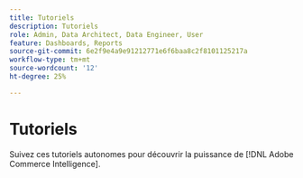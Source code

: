 ```yaml
---
title: Tutoriels
description: Tutoriels
role: Admin, Data Architect, Data Engineer, User
feature: Dashboards, Reports
source-git-commit: 6e2f9e4a9e91212771e6f6baa8c2f8101125217a
workflow-type: tm+mt
source-wordcount: '12'
ht-degree: 25%

---
```


# Tutoriels

Suivez ces tutoriels autonomes pour découvrir la puissance de [!DNL Adobe Commerce Intelligence].
